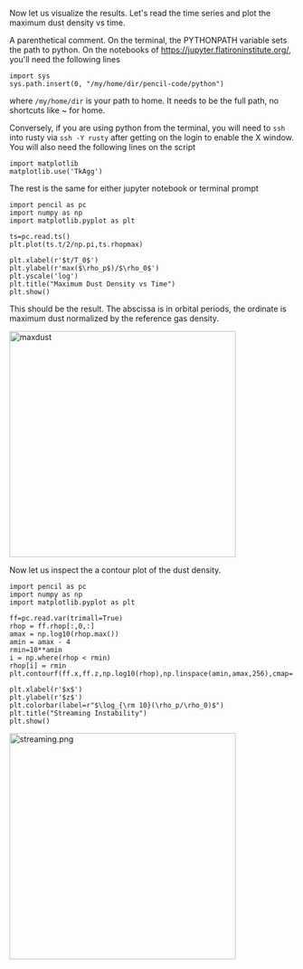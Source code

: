 Now let us visualize the results. Let's read the time series and plot the maximum dust density vs time. 

A parenthetical comment. On the terminal, the PYTHONPATH variable sets the path to python. On the notebooks of https://jupyter.flatironinstitute.org/, you'll need the following lines

```
import sys
sys.path.insert(0, "/my/home/dir/pencil-code/python")
```

where `/my/home/dir` is your path to home. It needs to be the full path, no shortcuts like ~ for home.

Conversely, if you are using python from the terminal, you will need to `ssh` into rusty via `ssh -Y rusty` after getting on the login to enable the X window. You will also need the following lines on the script 

```
import matplotlib
matplotlib.use('TkAgg')
```

The rest is the same for either jupyter notebook or terminal prompt

```
import pencil as pc
import numpy as np
import matplotlib.pyplot as plt

ts=pc.read.ts()
plt.plot(ts.t/2/np.pi,ts.rhopmax)

plt.xlabel(r'$t/T_0$')
plt.ylabel(r'max($\rho_p$)/$\rho_0$')
plt.yscale('log')
plt.title("Maximum Dust Density vs Time")
plt.show()
```

This should be the result. The abscissa is in orbital periods, the ordinate is maximum dust normalized by the reference gas density. 

<img src="maxdust.png" alt="maxdust" width="400"/>

Now let us inspect the a contour plot of the dust density. 

```
import pencil as pc
import numpy as np
import matplotlib.pyplot as plt

ff=pc.read.var(trimall=True)
rhop = ff.rhop[:,0,:]
amax = np.log10(rhop.max())
amin = amax - 4
rmin=10**amin
i = np.where(rhop < rmin) 
rhop[i] = rmin
plt.contourf(ff.x,ff.z,np.log10(rhop),np.linspace(amin,amax,256),cmap='inferno')

plt.xlabel(r'$x$')
plt.ylabel(r'$z$')
plt.colorbar(label=r"$\log_{\rm 10}(\rho_p/\rho_0)$")
plt.title("Streaming Instability")
plt.show()
```

<img src="streaming.png" alt="streaming.png" width="400"/>
